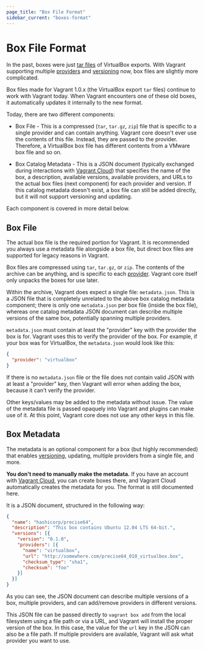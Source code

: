 ```yaml
---
page_title: "Box File Format"
sidebar_current: "boxes-format"
---
```


# Box File Format

In the past, boxes were just [tar files](http://en.wikipedia.org/wiki/Tar_\(computing\))
of VirtualBox exports. With Vagrant supporting multiple
[providers](/v2/providers/index.html) and [versioning](/v2/boxes/versioning.html)
now, box files are slightly more complicated.

Box files made for Vagrant 1.0.x (the VirtualBox export `tar` files) continue
to work with Vagrant today. When Vagrant encounters one of these old boxes,
it automatically updates it internally to the new format.

Today, there are two different components:

* Box File - This is a compressed (`tar`, `tar.gz`, `zip`) file that is specific
  to a single provider and can contain anything. Vagrant core doesn't ever
  use the contents of this file. Instead, they are passed to the provider.
  Therefore, a VirtualBox box file has different contents from a VMware
  box file and so on.

* Box Catalog Metadata - This is a JSON document (typically exchanged
  during interactions with [Vagrant Cloud](https://vagrantcloud.com))
  that specifies the name of the box, a description, available
  versions, available providers, and URLs to the actual box files
  (next component) for each provider and version. If this catalog
  metadata doesn't exist, a box file can still be added directly, but
  it will not support versioning and updating.

Each component is covered in more detail below.

## Box File

The actual box file is the required portion for Vagrant. It is recommended
you always use a metadata file alongside a box file, but direct box files
are supported for legacy reasons in Vagrant.

Box files are compressed using `tar`, `tar.gz`, or `zip`. The contents of the
archive can be anything, and is specific to each
[provider](/v2/providers/index.html). Vagrant core itself only unpacks
the boxes for use later.

Within the archive, Vagrant does expect a single file:
`metadata.json`.  This is a JSON file that is completely unrelated to
the above box catalog metadata component; there is only one
`metadata.json` per box file (inside the box file), whereas one
catalog metadata JSON document can describe multiple versions of the
same box, potentially spanning multiple providers.

`metadata.json` must contain at least the "provider" key with the
provider the box is for. Vagrant uses this to verify the provider of
the box. For example, if your box was for VirtualBox, the
`metadata.json` would look like this:

```json
{
  "provider": "virtualbox"
}
```

If there is no `metadata.json` file or the file does not contain valid JSON
with at least a "provider" key, then Vagrant will error when adding the box,
because it can't verify the provider.

Other keys/values may be added to the metadata without issue. The value
of the metadata file is passed opaquely into Vagrant and plugins can make
use of it. At this point, Vagrant core does not use any other keys in this
file.

## Box Metadata

The metadata is an optional component for a box (but highly recommended)
that enables [versioning](/v2/boxes/versioning.html), updating, multiple
providers from a single file, and more.

<div class="alert alert-block alert-info">
<strong>You don't need to manually make the metadata.</strong> If you
have an account with <a href="https://vagrantcloud.com">Vagrant Cloud</a>, you
can create boxes there, and Vagrant Cloud automatically creates
the metadata for you. The format is still documented here.
</div>

It is a JSON document, structured in the following way:

```json
{
  "name": "hashicorp/precise64",
  "description": "This box contains Ubuntu 12.04 LTS 64-bit.",
  "versions": [{
    "version": "0.1.0",
    "providers": [{
      "name": "virtualbox",
      "url": "http://somewhere.com/precise64_010_virtualbox.box",
      "checksum_type": "sha1",
      "checksum": "foo"
    }]
  }]
}
```

As you can see, the JSON document can describe multiple versions of a box,
multiple providers, and can add/remove providers in different versions.

This JSON file can be passed directly to `vagrant box add` from the
local filesystem using a file path or via a URL, and Vagrant will
install the proper version of the box. In this case, the value for the
`url` key in the JSON can also be a file path. If multiple providers
are available, Vagrant will ask what provider you want to use.
